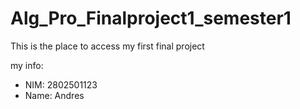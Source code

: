 # Alg_Pro_Finalproject1_semester1
<p>This is the  place to access my first final project</p>
<p>my info:</p>
<ul>
  <li>NIM: 2802501123</li>
  <li>Name: Andres</li>
</ul>
